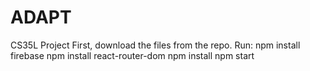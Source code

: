 # ADAPT
CS35L Project
First, download the files from the repo.
Run:
npm install firebase
npm install react-router-dom
npm install
npm start